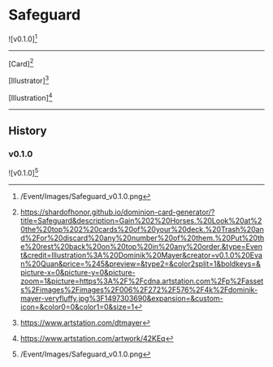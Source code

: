 # Safeguard

![v0.1.0][^v0.1.0]

---

[Card][^Card]

[Illustrator][^Illustrator]

[Illustration][^Illustration]

---

## History

### v0.1.0

![v0.1.0][^v0.1.0]

[^v0.1.0]: /Event/Images/Safeguard_v0.1.0.png
[^Card]: https://shardofhonor.github.io/dominion-card-generator/?title=Safeguard&description=Gain%202%20Horses.%20Look%20at%20the%20top%202%20cards%20of%20your%20deck.%20Trash%20and%2For%20discard%20any%20number%20of%20them.%20Put%20the%20rest%20back%20on%20top%20in%20any%20order.&type=Event&credit=Illustration%3A%20Dominik%20Mayer&creator=v0.1.0%20Evan%20Quan&price=%245&preview=&type2=&color2split=1&boldkeys=&picture-x=0&picture-y=0&picture-zoom=1&picture=https%3A%2F%2Fcdna.artstation.com%2Fp%2Fassets%2Fimages%2Fimages%2F006%2F272%2F576%2F4k%2Fdominik-mayer-veryfluffy.jpg%3F1497303690&expansion=&custom-icon=&color0=0&color1=0&size=1
[^Illustrator]: https://www.artstation.com/dtmayer
[^Illustration]: https://www.artstation.com/artwork/42KEq
